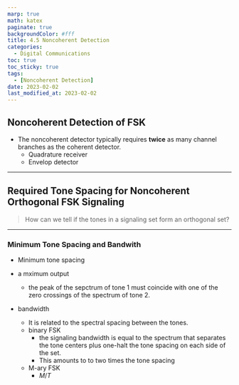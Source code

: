```yaml
---
marp: true
math: katex
paginate: true
backgroundColor: #fff
title: 4.5 Noncoherent Detection
categories:
  - Digital Communications
toc: true
toc_sticky: true
tags:
  - [Noncoherent Detection]
date: 2023-02-02
last_modified_at: 2023-02-02
---
```


## Noncoherent Detection of FSK

* The noncoherent detector typically requires **twice** as many channel branches as the coherent detector.
  * Quadrature receiver
  * Envelop detector

---

## Required Tone Spacing for Noncoherent Orthogonal FSK Signaling

> How can we tell if the tones in a signaling set form an orthogonal set?

---

### Minimum Tone Spacing and Bandwith

* Minimum tone spacing
* a mximum output
  * the peak of the sepctrum of tone 1 must coincide with one of the zero crossings of the spectrum of tone 2.

* bandwidth
  * It is related to the spectral spacing between the tones.
  * binary FSK
    * the signaling bandwidth is equal to the spectrum that separates the tone centers plus one-halt the tone spacing on each side of the set.
    * This amounts to to two times the tone spacing
  * M-ary FSK
    * $M/T$

